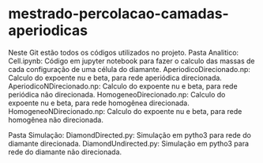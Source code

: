 # mestrado-percolacao-camadas-aperiodicas

Neste Git estão todos os códigos utilizados no projeto. 
Pasta Analitico:
Cell.ipynb: Código em jupyter notebook para fazer o calculo das massas de cada configuração de uma célula do diamante.
AperiodicoDirecionado.np: Calculo do expoente nu e beta, para rede aperiódica direcionada.
AperiodicoNDirecionado.np: Calculo do expoente nu e beta, para rede periódica não direcionada.
HomogeneoDirecionado.np: Calculo do expoente nu e beta, para rede homogênea direcionada.
HomogeneoNDirecionado.np: Calculo do expoente nu e beta, para rede homogênea não direcionada.

Pasta Simulação:
DiamondDirected.py: Simulação em pytho3 para rede do diamante direcionada.
DiamondUndirected.py: Simulação em pytho3 para rede do diamante não direcionada.
